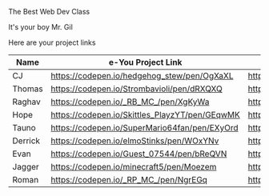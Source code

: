 The Best Web Dev Class

It's your boy Mr. Gil

Here are your project links
 
| Name    | e-You Project Link                                         | Comic Book Project Link                                    |
|---------|------------------------------------------------------------|------------------------------------------------------------|
| CJ      | https://codepen.io/hedgehog_stew/pen/OgXaXL                | https://codepen.io/hedgehog_stew/full/YQpGNK/              |
| Thomas  | https://codepen.io/Strombavioli/pen/dRXQXQ                 | https://codepen.io/Strombavioli/full/weozoo/               |
| Raghav  | https://codepen.io/_RB_MC_/pen/XgKyWa                      | https://codepen.io/_RB_MC_/pen/PjbzLo                      |
| Hope    | https://codepen.io/Skittles_PlayzYT/pen/GEqwMK             | https://codepen.io/Skittles_PlayzYT/full/vZyKMw/           |
| Tauno   | https://codepen.io/SuperMario64fan/pen/EXyOrd              | https://codepen.io/SuperMario64fan/pen/xrREby              |
| Derrick | https://codepen.io/elmoStinks/pen/WOxYNv                   | https://codepen.io/elmoStinks/pen/mwOEvZ                   |
| Evan    | https://codepen.io/Guest_07544/pen/bReQVN                  | https://codepen.io/Guest_07544/pen/WOoowK                  |
| Jagger  | https://codepen.io/minecraft5/pen/Moezem                   | https://codepen.io/minecraft5/pen/ZyBOZX                   |
| Roman   | https://codepen.io/_RP_MC_/pen/NgrEGq                      | https://codepen.io/_RP_MC_/pen/eRBzxG                      |
